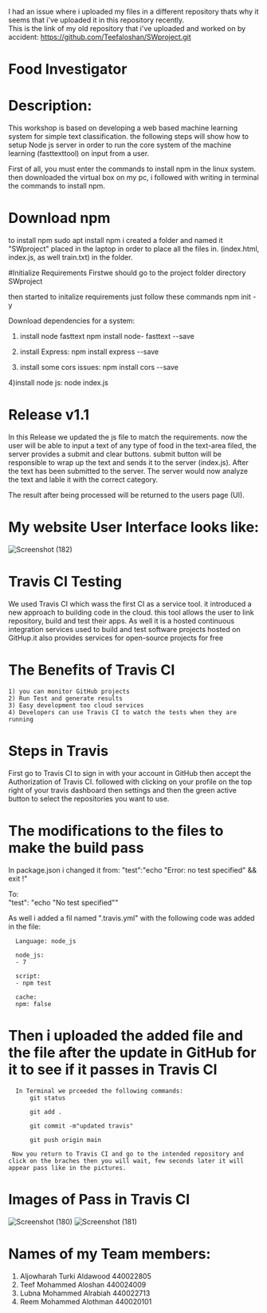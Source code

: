 I had an issue where i uploaded my files in a different repository thats why it seems that i've uploaded it in this repository recently.    
This is the link of my old repository that i've uploaded and worked on by accident: https://github.com/Teefaloshan/SWproject.git

# Food Investigator
# Description:

This workshop is based on developing a web based machine learning system for simple text classification. the following steps will show how to setup Node js server in order to run the core system of the machine learning (fasttexttool) on input from a user. 

First of all, you must enter the commands to install npm in the linux system. then downloaded the virtual box on my pc, i followed with writing in terminal the commands to install npm.

# Download npm 
to install npm 
  sudo apt install npm
i created a folder and named it "SWproject" placed in the laptop in order to place all the files in. (index.html, index.js, as well train.txt) in the folder.

#Initialize Requirements 
Firstwe should go to the project folder directory 
  SWproject 

then started to initalize requirements just follow these commands
  npm init -y

Download dependencies for a system:
  1) install node fasttext
        npm install node- fasttext --save
  
  2) install Express:
        npm install express --save
  
  3) install some cors issues:
        npm  install cors --save
        
  4)install node js:
         node index.js
         
# Release v1.1

In this Release we updated the js file to match the requirements. now the user will be able to input a text of any type of food in the text-area filed, the server provides a submit and clear buttons. submit button will be responsible to wrap up the text and sends it to the server (index.js). After the text has been submitted to the server. The server would now analyze the text and lable it with the correct category.

The result after being processed will be returned to the users page (UI).

# My website User Interface looks like: 
![Screenshot (182)](https://user-images.githubusercontent.com/105608503/170506098-d46532d0-9f08-4801-8643-b3fba7a8d566.png)


# Travis CI Testing 

We used Travis CI which wass the first CI as a service tool. it introduced a new approach to building code in the cloud. this tool allows the user to link repository, build and test their apps. As well it is a hosted continuous integration services used to build and test software projects hosted on GitHup.it also provides services for open-source projects for free 
   # The Benefits of Travis CI 
    1) you can monitor GitHub projects
    2) Run Test and generate results
    3) Easy development too cloud services 
    4) Developers can use Travis CI to watch the tests when they are running
    
   # Steps in Travis
   
   First go to Travis CI to sign in with your account in GitHub then accept the Authorization of Travis CI. followed with clicking on your profile on the top right    of your travis dashboard then settings and then the green active button to select the repositories you want to use.
   
   # The modifications to the files to make the build pass
   
   In package.json i changed it from:
      "test":"echo \"Error: no test specified\" && exit !"
   
   To:  
      "test": "echo \"No test specified\""
      
   As well i added a fil named ".travis.yml" with the following code was added in the file:
      
      Language: node_js

      node_js:
      - 7

      script:
      - npm test

      cache:
      npm: false
      
      
  # Then i uploaded the added file and the file after the update in GitHub for it to see if it passes in Travis CI
      In Terminal we prceeded the following commands:
          git status
          
          git add . 
          
          git commit -m"updated travis" 
          
          git push origin main
          
     Now you return to Travis CI and go to the intended repository and click on the braches then you will wait, few seconds later it will appear pass like in the pictures.
      
# Images of Pass in Travis CI 
![Screenshot (180)](https://user-images.githubusercontent.com/105608503/170506647-c22e870b-d727-4765-993a-4c28001270c0.png)
![Screenshot (181)](https://user-images.githubusercontent.com/105608503/170506662-ab64d07e-d727-47ca-abc5-9fdd6f810da4.png)

# Names of my Team members:
1) Aljowharah Turki Aldawood 440022805
2) Teef Mohammed Aloshan 440024009
3) Lubna Mohammed Alrabiah 440022713
4) Reem Mohammed Alothman 440020101


